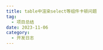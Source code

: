 ```yaml
---
title: table中渲染select等组件卡顿问题
tag:
  - 项目总结
date: 2023-11-06
category:
  - 开发日志
---
```


<template>
  <el-table
    class="table"
    :data="tableData"
    height="200"
    @cell-click="showSelect"
  >
    <el-table-column label="js" prop="js">
      <template #default="scope">
        <el-select
          :ref="el => getCellRef('js', scope && scope.$index, el)"
          v-if="
            tableShow[scope && scope.$index] &&
            tableShow[scope && scope.$index].jsShow
          "
          v-model="scope.row.js"
          @change="val => tableCellChange('js', scope && scope.$index, val)"
          placeholder=""
        >
          <el-option
            v-for="item in js"
            :key="item.value"
            :label="item.label"
            :value="item.value"
          />
        </el-select>
        <el-input
          v-else
          :value="getJsLabel(scope && scope.row && scope.row.js)"
          readonly
          suffix-icon="arrow"
        />
      </template>
    </el-table-column>
    <el-table-column label="字母" prop="letter">
      <template #default="scope">
        <el-select
          :ref="el => getCellRef('letter', scope && scope.$index, el)"
          v-if="
            tableShow[scope && scope.$index] &&
            tableShow[scope && scope.$index].letterShow
          "
          v-model="scope.row.letter"
          @change="val => tableCellChange('letter', scope && scope.$index, val)"
          placeholder=""
        >
          <el-option
            v-for="item in letter"
            :key="item.id"
            :label="item.label"
            :value="item.id"
          />
        </el-select>
        <el-input
          v-else
          :value="getLetterLabel(scope && scope.row && scope.row.letter)"
          readonly
          suffix-icon="arrow"
        />
      </template>
    </el-table-column>
    <el-table-column label="其他" prop="other">
      <template #default="scope">
        <el-select
          :ref="el => getCellRef('other', scope && scope.$index, el)"
          v-if="
            tableShow[scope && scope.$index] &&
            tableShow[scope && scope.$index].otherShow
          "
          v-model="scope.row.other"
          @change="val => tableCellChange('other', scope && scope.$index, val)"
          placeholder=""
        >
          <el-option
            v-for="item in options"
            :key="item.value"
            :label="item.label"
            :value="item.value"
          />
        </el-select>
        <el-input
          v-else
          :value="getOtherLabel(scope && scope.row && scope.row.other)"
          readonly
          suffix-icon="arrow"
        />
      </template>
    </el-table-column>
  </el-table>
</template>

<script setup>
import { nextTick, ref, reactive } from 'vue'
const options = [
  {
    value: 'Option1',
    label: 'Option1'
  },
  {
    value: 'Option2',
    label: 'Option2'
  },
  {
    value: 'Option3',
    label: 'Option3'
  },
  {
    value: 'Option4',
    label: 'Option4'
  },
  {
    value: 'Option5',
    label: 'Option5'
  }
]
const letter = [
  { id: 1, label: 'Option A', desc: 'Option A' },
  { id: 2, label: 'Option B', desc: 'Option B' },
  { id: 3, label: 'Option C', desc: 'Option C' },
  { id: 4, label: 'Option A', desc: 'Option A' }
]
const js = [
  {
    value: 'HTML',
    label: 'HTML'
  },
  {
    value: 'CSS',
    label: 'CSS'
  },
  {
    value: 'JavaScript',
    label: 'JavaScript'
  }
]
const tableData = ref([])
const tableShow = reactive({})
const getJsLabel = value => {
  let item = js.find(v => v.value === value) || {}
  return item.label
}
const getLetterLabel = value => {
  let item = letter.find(v => v.id === value) || {}
  return item.label
}
const getOtherLabel = value => {
  let item = options.find(v => v.value === value) || {}
  return item.label
}
const tableCellChange = (name, index, value) => {
  tableShow[index][`${name}Show`] = false
  tableData.value[index][name] = value
}
const showSelect = (row, column) => {
  const name = column.property
  const index = row.index
  tableShow[index][`${name}Show`] = true
  nextTick(() => {
    const ref = cellrefs.value[`${name}${index}`]
    ref && ref.toggleMenu()
  })
}
const cellrefs = ref({})
const getCellRef = (name, index, ref) => {
  cellrefs.value[`${name}${index}`] = ref
}
for (let i = 0; i < 300; i++) {
  tableShow[i] = {
    jsShow: false,
    letterShow: false,
    otherShow: false
  }
  tableData.value.push({
    index: i,
    js: '',
    letter: '',
    other: ''
  })
}
</script>
<style>
.el-table__header {
  margin: 0;
}
.el-table__body {
  margin: 0;
}
</style>
